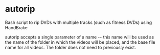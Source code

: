 # autorip
Bash script to rip DVDs with multiple tracks (such as fitness DVDs) using HandBrake


autorip accepts a single parameter of a name -- this name will be used as the name of the folder in which the videos will be placed, and the base file name for all videos. The folder does not need to previously exist.
